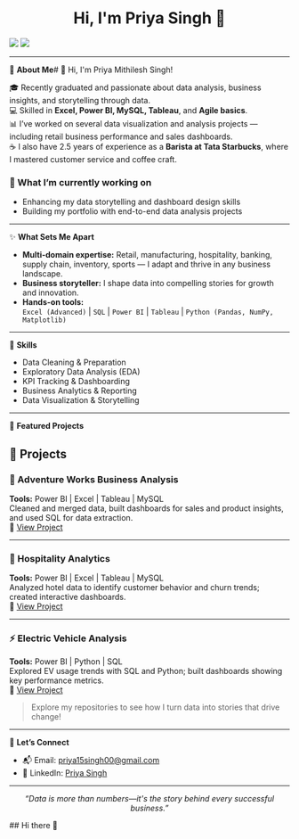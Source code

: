 <!-- Profile README for priya15012003 | Priya Singh -->

<h1 align="center">Hi, I'm Priya Singh 👋</h1>
<p align="center">

  <a href="mailto:priya15singh00@gmail.com"><img src="https://img.shields.io/badge/Email-priya15singh00%40gmail.com-red?style=for-the-badge" /></a>
  <a href="https://www.linkedin.com/in/priya-singh-8b372a263/"><img src="https://img.shields.io/badge/LinkedIn-Priya%20Singh-blue?style=for-the-badge&logo=linkedin" /></a>
</p>

---

🎯 **About Me**# 👋 Hi, I'm Priya Mithilesh Singh!

🎓 Recently graduated and passionate about data analysis, business insights, and storytelling through data.  
💻 Skilled in **Excel, Power BI, MySQL, Tableau**, and **Agile basics**.  
📊 I’ve worked on several data visualization and analysis projects — including retail business performance and sales dashboards.  
☕ I also have 2.5 years of experience as a **Barista at Tata Starbucks**, where I mastered customer service and coffee craft.  

### 🌱 What I’m currently working on
- Enhancing my data storytelling and dashboard design skills  
- Building my portfolio with end-to-end data analysis projects  

---

✨ **What Sets Me Apart**

- **Multi-domain expertise:** Retail, manufacturing, hospitality, banking, supply chain, inventory, sports — I adapt and thrive in any business landscape.
- **Business storyteller:** I shape data into compelling stories for growth and innovation.
- **Hands-on tools:**  
  `Excel (Advanced)` | `SQL` | `Power BI` | `Tableau` | `Python (Pandas, NumPy, Matplotlib)`

---

🔎 **Skills**

- Data Cleaning & Preparation
- Exploratory Data Analysis (EDA)
- KPI Tracking & Dashboarding
- Business Analytics & Reporting
- Data Visualization & Storytelling

---

📂 **Featured Projects**
## 🚀 Projects

### 🧾 Adventure Works Business Analysis
**Tools:** Power BI | Excel | Tableau | MySQL  
Cleaned and merged data, built dashboards for sales and product insights, and used SQL for data extraction.  
🔗 [View Project](https://github.com/priya15012003/Adventure-works)

---

### 🏨 Hospitality Analytics
**Tools:** Power BI | Excel | Tableau | MySQL  
Analyzed hotel data to identify customer behavior and churn trends; created interactive dashboards.  
🔗 [View Project](https://github.com/priya15012003/Hospitality-Analytics-Multi-location-Hotel-Performance)

---

### ⚡ Electric Vehicle Analysis
**Tools:** Power BI | Python | SQL  
Explored EV usage trends with SQL and Python; built dashboards showing key performance metrics.  
🔗 [View Project](https://github.com/priya15012003/Electric-Vehicle-Charging-Demand-Forecasting)

> Explore my repositories to see how I turn data into stories that drive change!

---

🌱 **Let’s Connect**

- 📬 Email: [priya15singh00@gmail.com](mailto:priya15singh00@gmail.com)
- 💼 LinkedIn: [Priya Singh](https://www.linkedin.com/in/priya-singh-8b372a263/)

---

<p align="center">
  <em>“Data is more than numbers—it's the story behind every successful business.”</em>
</p>
## Hi there 👋

<!--
**priya15012003/priya15012003** is a ✨ _special_ ✨ repository because its `README.md` (this file) appears on your GitHub profile.

Here are some ideas to get you started:

- 🔭 I’m currently working on ...
- 🌱 I’m currently learning ...
- 👯 I’m looking to collaborate on ...
- 🤔 I’m looking for help with ...
- 💬 Ask me about ...
- 📫 How to reach me: ...
- 😄 Pronouns: ...
- ⚡ Fun fact: ...
-->
